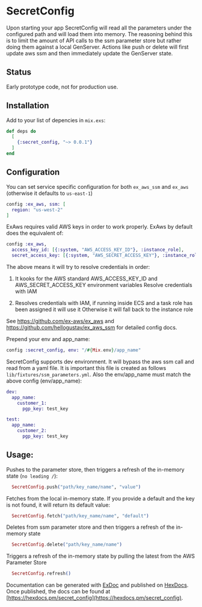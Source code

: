 # SecretConfig

Upon starting your app SecretConfig will read all the parameters under the configured path and will load them into memory. The reasoning behind this is to limit the amount of API calls to the ssm parameter store but rather doing them against a local GenServer. Actions like push or delete will first update aws ssm and then immediately update the GenServer state. 

## Status
Early prototype code, not for production use.

## Installation

Add to your list of depencies in `mix.exs`:

~~~elixir
def deps do
  [
    {:secret_config, "~> 0.0.1"}
  ]
end
~~~
## Configuration
You can set service specific configuration for both `ex_aws_ssm` and `ex_aws` (otherwise it defaults to `us-east-1`)

```elixir
config :ex_aws, ssm: [
  region: "us-west-2"
]
```

ExAws requires valid AWS keys in order to work properly. ExAws by default does the equivalent of:

```elixir
config :ex_aws,
  access_key_id: [{:system, "AWS_ACCESS_KEY_ID"}, :instance_role],
  secret_access_key: [{:system, "AWS_SECRET_ACCESS_KEY"}, :instance_role]
```
The above means it will try to resolve credentials in order:

1. It kooks for the AWS standard AWS_ACCESS_KEY_ID and AWS_SECRET_ACCESS_KEY environment variables
Resolve credentials with IAM

2. Resolves credentials with IAM, if running inside ECS and a task role has been assigned it will use it
Otherwise it will fall back to the instance role

See https://github.com/ex-aws/ex_aws and https://github.com/hellogustav/ex_aws_ssm for detailed config docs. 

Prepend your env and app_name:
```elixir
config :secret_config, env: "/#{Mix.env}/app_name"
```

SecretConfig supports dev environment. It will bypass the aws ssm call and read from a yaml file. It is important this file is created as follows `lib/fixtures/ssm_parameters.yml`. Also the env/app_name must match the above config (env/app_name):
```elixir
dev:
  app_name:
    customer_1:
      pgp_key: test_key

test:
  app_name:
    customer_2:
      pgp_key: test_key
```


## Usage:

Pushes to the parameter store, then triggers a refresh of the in-memory state (`no leading /`):
```elixir
  SecretConfig.push("path/key_name/name", "value")
```
Fetches from the local in-memory state. If you provide a default and the key is not found, it will return its default value:
```elixir
  SecretConfig.fetch("path/key_name/name", "default")
```
Deletes from ssm parameter store and then triggers a refresh of the in-memory state
```elixir
  SecretConfig.delete("path/key_name/name")
```
Triggers a refresh of the in-memory state by pulling the latest from the AWS Parameter Store
```elixir
  SecretConfig.refresh()
```

Documentation can be generated with [ExDoc](https://github.com/elixir-lang/ex_doc)
and published on [HexDocs](https://hexdocs.pm). Once published, the docs can
be found at [https://hexdocs.pm/secret_config](https://hexdocs.pm/secret_config).
